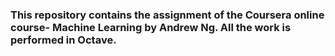 ### **This repository contains the assignment of the Coursera online course- Machine Learning by Andrew Ng. All the work is performed in Octave.**
